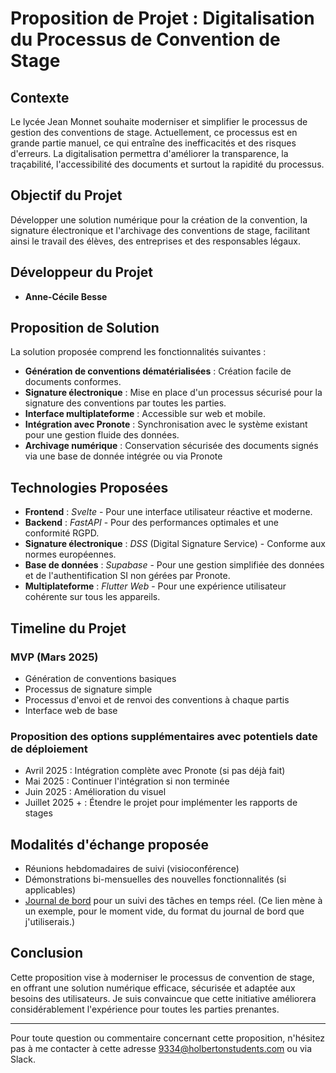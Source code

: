 # Proposition de Projet : Digitalisation du Processus de Convention de Stage

## Contexte
Le lycée Jean Monnet souhaite moderniser et simplifier le processus de gestion des conventions de stage. Actuellement, ce processus est en grande partie manuel, ce qui entraîne des inefficacités et des risques d'erreurs. La digitalisation permettra d'améliorer la transparence, la traçabilité, l'accessibilité des documents et surtout la rapidité du processus.

## Objectif du Projet
Développer une solution numérique pour la création de la convention, la signature électronique et l'archivage des conventions de stage, facilitant ainsi le travail des élèves, des entreprises et des responsables légaux.

## Développeur du Projet
- **Anne-Cécile Besse**

## Proposition de Solution
La solution proposée comprend les fonctionnalités suivantes :
- **Génération de conventions dématérialisées** : Création facile de documents conformes.
- **Signature électronique** : Mise en place d'un processus sécurisé pour la signature des conventions par toutes les parties.
- **Interface multiplateforme** : Accessible sur web et mobile.
- **Intégration avec Pronote** : Synchronisation avec le système existant pour une gestion fluide des données.
- **Archivage numérique** : Conservation sécurisée des documents signés via une base de donnée intégrée ou via Pronote

## Technologies Proposées
- **Frontend** : *Svelte* - Pour une interface utilisateur réactive et moderne.
- **Backend** : *FastAPI* - Pour des performances optimales et une conformité RGPD.
- **Signature électronique** : *DSS* (Digital Signature Service) - Conforme aux normes européennes.
- **Base de données** : *Supabase* - Pour une gestion simplifiée des données et de l'authentification SI non gérées par Pronote.
- **Multiplateforme** : *Flutter Web* - Pour une expérience utilisateur cohérente sur tous les appareils.

## Timeline du Projet
### MVP (Mars 2025)
- Génération de conventions basiques
- Processus de signature simple
- Processus d'envoi et de renvoi des conventions à chaque partis
- Interface web de base

### Proposition des options supplémentaires avec potentiels date de déploiement
- Avril 2025 : Intégration complète avec Pronote (si pas déjà fait)
- Mai 2025 : Continuer l'intégration si non terminée
- Juin 2025 : Amélioration du visuel
- Juillet 2025 + : Étendre le projet pour implémenter les rapports de stages

## Modalités d'échange proposée
- Réunions hebdomadaires de suivi (visioconférence)
- Démonstrations bi-mensuelles des nouvelles fonctionnalités (si applicables)
- [Journal de bord](journal_de_bord.md) pour un suivi des tâches en temps réel.
    (Ce lien mène à un exemple, pour le moment vide, du format du journal de bord que j'utiliserais.)

## Conclusion
Cette proposition vise à moderniser le processus de convention de stage, en offrant une solution numérique efficace, sécurisée et adaptée aux besoins des utilisateurs. Je suis convaincue que cette initiative améliorera considérablement l'expérience pour toutes les parties prenantes.

---

Pour toute question ou commentaire concernant cette proposition, n'hésitez pas à me contacter à cette adresse 9334@holbertonstudents.com ou via Slack.
